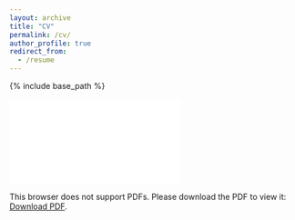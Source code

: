 ```yaml
---
layout: archive
title: "CV"
permalink: /cv/
author_profile: true
redirect_from:
  - /resume
---
```


{% include base_path %}

<object data="files/CVs/ETIENNE_T_W_CV_20240911.pdf" type="application/pdf" width="700px" height="700px">
    <embed src="files/CVs/ETIENNE_T_W_CV_20240911.pdf">
        <p>This browser does not support PDFs. Please download the PDF to view it: <a href="http://yoursite.com/the.pdf">Download PDF</a>.</p>
    </embed>
</object>
